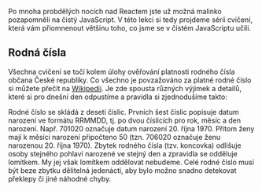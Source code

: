 Po mnoha probdělých nocích nad Reactem jste už možná malinko pozapomněli na čistý JavaScript. V této lekci si tedy projdeme sérii cvičení, která vám přiomnenout většinu toho, co jsme se v čistém JavaScriptu učili.

## Rodná čísla

Všechna cvičení se točí kolem úlohy ověřování platnosti rodného čísla občana České republiky. Co všechno je povzažováno za platné rodné číslo si můžete přečít na [Wikipedii](https://cs.wikipedia.org/wiki/Rodn%C3%A9_%C4%8D%C3%ADslo). Je zde spousta různých výjimek a detailů, které si pro dnešní den odpustíme a pravidla si zjednodušíme takto:

Rodné číslo se skládá z deseti číslic. Prvních šest číslic popisuje datum narození ve formátu RRMMDD, tj. po dvou číslicích pro rok, měsíc a den narození. Např. 701020 označuje datum narození 20. října 1970. Přitom ženy mají k měsíci narození připočteno 50 (tzn. 706020 označuje ženu narozenou 20. října 1970). Zbytek rodného čísla (tzv. koncovka) odlišuje osoby stejného pohlaví narozené ve stejný den a zpravidla se odděluje lomítkem. My jej však lomítkem oddělovat nebudeme. Celé rodné číslo musí být beze zbytku dělitelná jedenácti, aby bylo možno snadno detekovat překlepy či jiné náhodné chyby.
